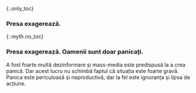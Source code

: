 {:.only_toc}
### Presa exagerează.

{:.myth.no_toc}
### Presa exagerează. Oamenii sunt doar panicați.

A fost foarte multă dezinformare și mass-media este predispusă la a crea panică. Dar acest lucru nu schimbă faptul că situația este foarte gravă. Panica este periculoasă și neproductivă, dar la fel este ignoranța și lipsa de acțiune.
